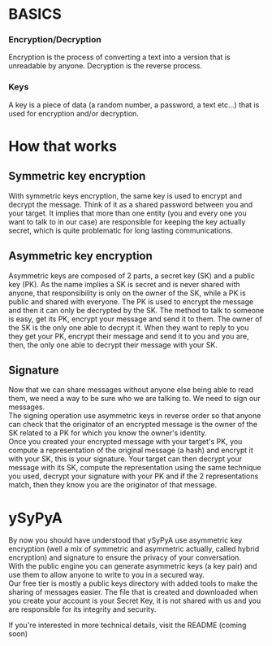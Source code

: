 # BASICS

### Encryption/Decryption
Encryption is the process of converting a text into a version that is unreadable by anyone. Decryption is the reverse process. 

### Keys
A key is a piece of data (a random number, a password, a text etc...) that is used for encryption and/or decryption.  

# How that works

## Symmetric key encryption
With symmetric keys encryption, the same key is used to encrypt and decrypt the message. Think of it as a shared password between you and your target. It implies that more than one entity (you and every one you want to talk to in our case) are responsible for keeping the key actually secret, which is quite problematic for long lasting communications.

## Asymmetric key encryption
Asymmetric keys are composed of 2 parts, a secret key (SK) and a public key (PK). As the name implies a SK is secret and is never shared with anyone, that responsibility is only on the owner of the SK, while a PK is public and shared with everyone.
The PK is used to encrypt the message and then it can only be decrypted by the SK. The method to talk to someone is easy, get its PK, encrypt your message and send it to them. The owner of the SK is the only one able to decrypt it. When they want to reply to you they get your PK, encrypt their message and send it to you and you are, then, the only one able to decrypt their message with your SK. 

## Signature
Now that we can share messages without anyone else being able to read them, we need a way to be sure who we are talking to. We need to sign our messages.  
The signing operation use asymmetric keys in reverse order so that anyone can check that the originator of an encrypted message is the owner of the SK related to a PK for which you know the owner's identity.  
Once you created your encrypted message with your target's PK, you compute a representation of the original message (a hash) and encrypt it with your SK, this is your signature. Your target can then decrypt your message with its SK, compute the representation using the same technique you used, decrypt your signature with your PK and if the 2 representations match, then they know you are the originator of that message.  
  
# ySyPyA
By now you should have understood that ySyPyA use asymmetric key encryption (well a mix of symmetric and asymmetric actually, called hybrid encryption) and signature to ensure the privacy of your conversation.  
With the public engine you can generate asymmetric keys (a key pair) and use them to allow anyone to write to you in a secured way.  
Our free tier is mostly a public keys directory with added tools to make the sharing of messages easier. The file that is created and downloaded when you create your account is your Secret Key, it is not shared with us and you are responsible for its integrity and security.  
  
If you're interested in more technical details, visit the README (coming soon)